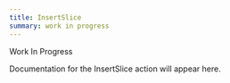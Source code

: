 ```yaml
---
title: InsertSlice
summary: work in progress
---
```


Work In Progress

Documentation for the InsertSlice action will appear here.